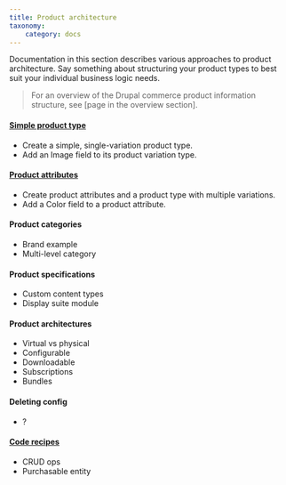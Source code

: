 ```yaml
---
title: Product architecture
taxonomy:
    category: docs
---
```


Documentation in this section describes various approaches to product architecture. Say something about structuring your product types to best suit your individual business logic needs.

>For an overview of the Drupal commerce product information structure, see [page in the overview section].

#### [Simple product type](01.simple-product)
- Create a simple, single-variation product type.
- Add an Image field to its product variation type.

#### [Product attributes](02.product-attributes)
- Create product attributes and a product type with multiple variations.
- Add a Color field to a product attribute.

#### Product categories
 - Brand example
 - Multi-level category

#### Product specifications
 - Custom content types
 - Display suite module

#### Product architectures
 - Virtual vs physical
 - Configurable
 - Downloadable
 - Subscriptions
 - Bundles

#### Deleting config
 - ?

#### [Code recipes](10.code-recipes)
 - CRUD ops
 - Purchasable entity
